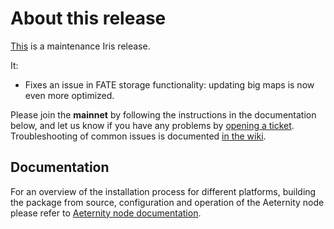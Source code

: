 # About this release

[This](https://github.com/aeternity/aeternity/releases/tag/v6.1.0) is a maintenance Iris release.

It:

* Fixes an issue in FATE storage functionality: updating big maps is now even
  more optimized.


Please join the **mainnet** by following the instructions in the documentation below,
and let us know if you have any problems by [opening a ticket](https://github.com/aeternity/aeternity/issues).
Troubleshooting of common issues is documented [in the wiki](https://github.com/aeternity/aeternity/wiki/Troubleshooting).

## Documentation

For an overview of the installation process for different platforms,
building the package from source, configuration and operation of the Aeternity
node please refer to [Aeternity node documentation](https://docs.aeternity.io/).
 

